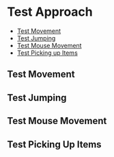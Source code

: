 # Test Approach

- [Test Movement](##Test-Movement)
- [Test Jumping](##Test-Jumping)
- [Test Mouse Movement](##Test-Mouse-Movement)
- [Test Picking up Items](##Test-Picking-Up-Items)




## Test Movement



## Test Jumping



## Test Mouse Movement



## Test Picking Up Items
